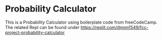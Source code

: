 # Probability Calculator

This is a Probability Calculator using boilerplate code from freeCodeCamp. The related Repl can be found under https://replit.com/@mm1549/fcc-project-probability-calculator
